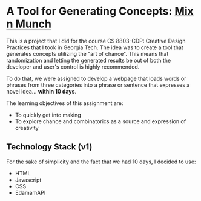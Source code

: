 # A Tool for Generating Concepts: [Mix n Munch](https://mix-n-munch.netlify.app/)
This is a project that I did for the course CS 8803-CDP: Creative Design Practices that I took in Georgia Tech.
The idea was to create a tool that generates concepts utilizing the "art of chance". This means that randomization and letting the generated results be out of both the developer and user's control is highly recommended.

To do that, we were assigned to develop a webpage that loads words or phrases from three categories into a phrase or sentence that expresses a novel idea... **within 10 days**.
  
The learning objectives of this assignment are:
- To quickly get into making
- To explore chance and combinatorics as a source and expression of creativity 

## Technology Stack (v1)
For the sake of simplicity and the fact that we had 10 days, I decided to use:
- HTML
- Javascript
- CSS
- EdamamAPI


